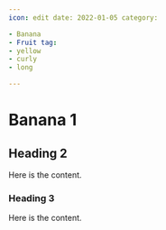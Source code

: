 ```yaml
---
icon: edit date: 2022-01-05 category:

- Banana
- Fruit tag:
- yellow
- curly
- long

---
```


# Banana 1

## Heading 2

Here is the content.

### Heading 3

Here is the content.
